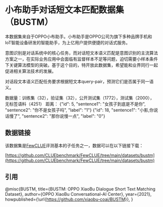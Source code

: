 # 小布助手对话短文本匹配数据集（BUSTM）

本数据集来自于OPPO小布助手。小布助手是OPPO公司为旗下多种品牌手机和IoT智能设备研发的智能助手，为上亿用户提供便捷的对话式服务。

意图识别是对话系统中的核心任务，而对话短文本语义匹配是意图识别的主流算法方案之一，在实际业务应用中会面临有监督样本不足等问题，迫切需要小样本条件下关键算法模型的突破。基于这个目的，特开放此数据集，希望能和业界同行一起促进相关算法技术的发展。

对话段文本语义匹配任务要求根据短文本query-pair，预测它们是否属于同一语义。

数据量：训练集（32），验证集（32），公开测试集（1772），测试集（2000），无标签语料（4251）
距离：
{"id": 5, "sentence1": "女孩子到底是不是你", "sentence2": "你不是女孩子吗", "label": "1"}
{"id": 18, "sentence1": "小影,你说话慢了", "sentence2": "那你说慢一点", "label": "0"}

## 数据链接
该数据集是[FewCLUE](https://github.com/CLUEbenchmark/FewCLUE)评测基本的子任务之一，数据可以在以下链接下载：

[https://github.com/CLUEbenchmark/FewCLUE/tree/main/datasets/bustm](https://github.com/CLUEbenchmark/FewCLUE/tree/main/datasets/bustm)

## 引用
  @misc{BUSTM,
    title={BUSTM: OPPO XiaoBu Dialogue Short Text Matching Dataset},
    author={OPPO XiaoBu Conversational-AI Center},
    year={2021},
    howpublished={\url{https://github.com/xiaobu-coai/BUSTM}},
  }

